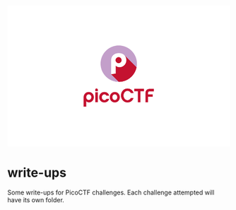 ![](https://github.com/Lona44/write-ups/blob/main/PicoCTF/picoctf_2019_crypto_writeup.png)
# write-ups
Some write-ups for PicoCTF challenges.
Each challenge attempted will have its own folder.
